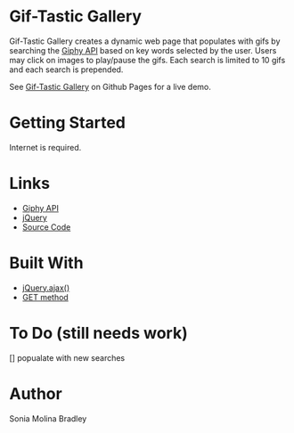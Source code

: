 # Gif-Tastic Gallery

Gif-Tastic Gallery creates a dynamic web page that populates with gifs by searching the [Giphy API](https://developers.giphy.com/) based on key words selected by the user. Users may click on images to play/pause the gifs. Each search is limited to 10 gifs and each search is prepended.

See [Gif-Tastic Gallery](https://soniabradley.github.io/Gif-Tastic-Gallery/) on Github Pages for a live demo.

# Getting Started
Internet is required.

# Links
* [Giphy API](https://developers.giphy.com/)
* [jQuery](http://jquery.com/) 
* [Source Code](https://github.com/soniabradley/Gif-Tastic-Gallery)

#  Built With
* [jQuery.ajax()](api.jquery.com/jquery.ajax/)
* [GET method](http://api.jquery.com/get/)


# To Do (still needs work)
[] popualate with new searches

# Author
Sonia Molina Bradley


